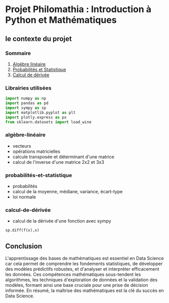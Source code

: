# Projet Philomathia : Introduction à Python et Mathématiques
## le contexte du projet
### Sommaire

1. [Algèbre linéaire](#algèbre-linéaire)
2. [Probabilités et Statistique](#probabilités-et-statistique)
3. [Calcul de dérivée](#calcul-de-dérivée)

### Librairies utilisées
```python
import numpy as np
import pandas as pd
import sympy as sp
import matplotlib.pyplot as plt
import plotly.express as px
from sklearn.datasets import load_wine
```

### algèbre-linéaire

*  vecteurs 
* opérations matricielles
* calcule transposée et déterminant d'une matrice
* calcul de l'inverse d'une matrice 2x2 et 3x3

### probabilités-et-statistique
* probabilités
* calcul de la moyenne, médiane, variance, écart-type
* loi normale

### calcul-de-dérivée
* calcul de la dérivée d'une fonction avec sympy 
````python 
sp.diff(f(x),x)
````

## Conclusion
L'apprentissage des bases de mathématiques est essentiel en Data Science car cela permet de comprendre les fondements statistiques, de développer des modèles prédictifs robustes, et d'analyser et interpréter efficacement les données. Ces compétences mathématiques sous-tendent les algorithmes, les techniques d'exploration de données et la validation des modèles, formant ainsi une base cruciale pour une prise de décision informée. En résumé, la maîtrise des mathématiques est la clé du succès en Data Science.
